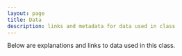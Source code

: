 ```yaml
---
layout: page
title: Data
description: links and metadata for data used in class
---
```


Below are explanations and links to data used in this class.

